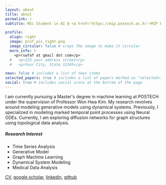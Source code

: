 ```yaml
---
layout: about
title: about
permalink: /
subtitle: MSc Student in AI @ <a href='https://mip.postech.ac.kr'>MIP Lab</a>, POSTECH.

profile:
  align: right
  image: prof_pic_right.png
  image_circular: false # crops the image to make it circular
  more_info: >
    <p>rswfaf at gmail dot com</p>
  #   <p>123 your address street</p>
  #   <p>Your City, State 12345</p>

news: false # includes a list of news items
selected_papers: true # includes a list of papers marked as "selected={true}"
social: true # includes social icons at the bottom of the page
---
```


I am currently pursuing a Master's degree in machine learning at POSTECH under the supervision of Professor Won Hwa Kim. My research revolves around modeling generative models using dynamical systems. Previously, I specialized in modeling marked temporal point processes using Neural ODEs. Currently, I am exploring diffusion networks for graph structures using topological data analysis.

##### Research Interest
- Time Series Analysis
- Generative Model
- Graph Machine Learning
- Dynamical System Modeling
- Medical Data Analysis
<!-- - Medical Imaging -->

<a href='etc/Resume_Spring2024.pdf'>CV</a>,  <a href='https://scholar.google.com/citations?user=WA6_LkIAAAAJ'>google scholar</a>, <a href='https://www.linkedin.com/in/yujee-song/'>linkedin</a>, <a href='https://github.com/JardinDelSol'>github</a>